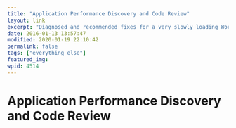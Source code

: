 ```yaml
---
title: "Application Performance Discovery and Code Review"
layout: link
excerpt: "Diagnosed and recommended fixes for a very slowly loading WordPress site populated dynamically via API."
date: 2016-01-13 13:57:47
modified: 2020-01-19 22:10:42
permalink: false
tags: ["everything else"]
featured_img: 
wpid: 4514
---
```


# Application Performance Discovery and Code Review

